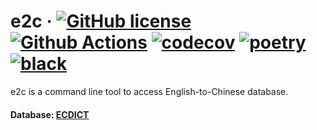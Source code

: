 # e2c &middot; [![GitHub license](https://img.shields.io/badge/license-MIT-blue.svg)](https://github.com/zequnyu/e2c/blob/master/LICENSE) [![Github Actions](https://github.com/zequnyu/e2c/workflows/e2c/badge.svg)](https://github.com/zequnyu/e2c/actions) [![codecov](https://codecov.io/gh/zequnyu/e2c/branch/master/graph/badge.svg)](https://codecov.io/gh/zequnyu/e2c) [![poetry](https://img.shields.io/badge/PyPM-poetry-5975aa)](https://python-poetry.org) [![black](https://img.shields.io/badge/code%20style-black-000000.svg)](https://github.com/psf/black)

e2c is a command line tool to access English-to-Chinese database.

#### Database: [ECDICT](https://github.com/skywind3000/ECDICT/releases)
